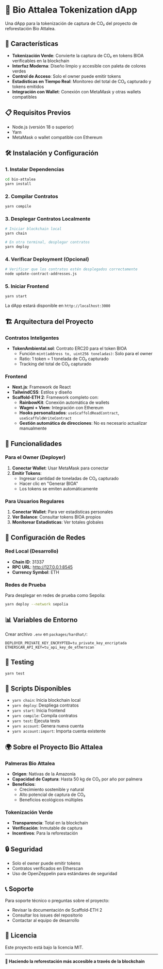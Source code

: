 # 🌱 Bio Attalea Tokenization dApp

Una dApp para la tokenización de captura de CO₂ del proyecto de reforestación Bio Attalea.

## 🚀 Características

- **Tokenización Verde**: Convierte la captura de CO₂ en tokens BIOA verificables en la blockchain
- **Interfaz Moderna**: Diseño limpio y accesible con paleta de colores verdes
- **Control de Acceso**: Solo el owner puede emitir tokens
- **Estadísticas en Tiempo Real**: Monitoreo del total de CO₂ capturado y tokens emitidos
- **Integración con Wallet**: Conexión con MetaMask y otras wallets compatibles

## 📋 Requisitos Previos

- Node.js (versión 18 o superior)
- Yarn
- MetaMask o wallet compatible con Ethereum

## 🛠️ Instalación y Configuración

### 1. Instalar Dependencias

```bash
cd bio-attalea
yarn install
```

### 2. Compilar Contratos

```bash
yarn compile
```

### 3. Desplegar Contratos Localmente

```bash
# Iniciar blockchain local
yarn chain

# En otra terminal, desplegar contratos
yarn deploy
```

### 4. Verificar Deployment (Opcional)

```bash
# Verificar que los contratos estén desplegados correctamente
node update-contract-addresses.js
```

### 5. Iniciar Frontend

```bash
yarn start
```

La dApp estará disponible en `http://localhost:3000`

## 🏗️ Arquitectura del Proyecto

### Contratos Inteligentes

- **TokenAmbiental.sol**: Contrato ERC20 para el token BIOA
  - Función `mint(address to, uint256 toneladas)`: Solo para el owner
  - Ratio: 1 token = 1 tonelada de CO₂ capturado
  - Tracking del total de CO₂ capturado

### Frontend

- **Next.js**: Framework de React
- **TailwindCSS**: Estilos y diseño
- **Scaffold-ETH 2**: Framework completo con:
  - **RainbowKit**: Conexión automática de wallets
  - **Wagmi + Viem**: Integración con Ethereum
  - **Hooks personalizados**: `useScaffoldReadContract`, `useScaffoldWriteContract`
  - **Gestión automática de direcciones**: No es necesario actualizar manualmente

## 🎯 Funcionalidades

### Para el Owner (Deployer)

1. **Conectar Wallet**: Usar MetaMask para conectar
2. **Emitir Tokens**: 
   - Ingresar cantidad de toneladas de CO₂ capturado
   - Hacer clic en "Generar BIOA"
   - Los tokens se emiten automáticamente

### Para Usuarios Regulares

1. **Conectar Wallet**: Para ver estadísticas personales
2. **Ver Balance**: Consultar tokens BIOA propios
3. **Monitorear Estadísticas**: Ver totales globales

## 🔧 Configuración de Redes

### Red Local (Desarrollo)

- **Chain ID**: 31337
- **RPC URL**: http://127.0.0.1:8545
- **Currency Symbol**: ETH

### Redes de Prueba

Para desplegar en redes de prueba como Sepolia:

```bash
yarn deploy --network sepolia
```

## 📊 Variables de Entorno

Crear archivo `.env` en `packages/hardhat/`:

```env
DEPLOYER_PRIVATE_KEY_ENCRYPTED=tu_private_key_encriptada
ETHERSCAN_API_KEY=tu_api_key_de_etherscan
```

## 🧪 Testing

```bash
yarn test
```

## 📝 Scripts Disponibles

- `yarn chain`: Inicia blockchain local
- `yarn deploy`: Despliega contratos
- `yarn start`: Inicia frontend
- `yarn compile`: Compila contratos
- `yarn test`: Ejecuta tests
- `yarn account`: Genera nueva cuenta
- `yarn account:import`: Importa cuenta existente

## 🌍 Sobre el Proyecto Bio Attalea

### Palmeras Bio Attalea

- **Origen**: Nativas de la Amazonía
- **Capacidad de Captura**: Hasta 50 kg de CO₂ por año por palmera
- **Beneficios**:
  - Crecimiento sostenible y natural
  - Alto potencial de captura de CO₂
  - Beneficios ecológicos múltiples

### Tokenización Verde

- **Transparencia**: Total en la blockchain
- **Verificación**: Inmutable de captura
- **Incentivos**: Para la reforestación

## 🔒 Seguridad

- Solo el owner puede emitir tokens
- Contratos verificados en Etherscan
- Uso de OpenZeppelin para estándares de seguridad

## 📞 Soporte

Para soporte técnico o preguntas sobre el proyecto:

- Revisar la documentación de Scaffold-ETH 2
- Consultar los issues del repositorio
- Contactar al equipo de desarrollo

## 📄 Licencia

Este proyecto está bajo la licencia MIT.

---

**🌱 Haciendo la reforestación más accesible a través de la blockchain** 